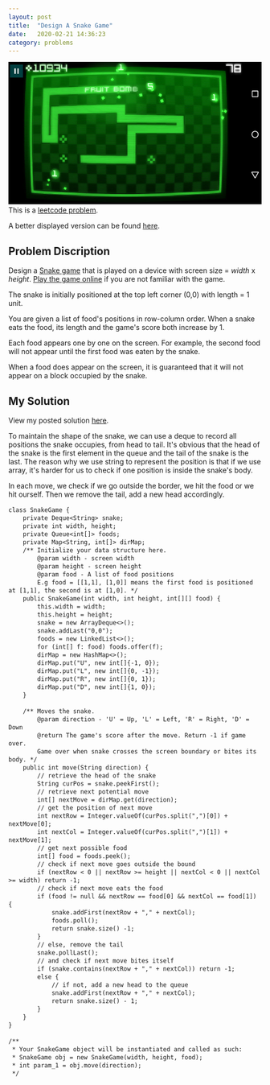 ```yaml
---
layout: post
title:  "Design A Snake Game"
date:   2020-02-21 14:36:23
category: problems
---
```


<span class="image featured"><img src="/images/snake_game.jpg" alt=""></span>
This is a [leetcode problem](https://leetcode.com/problems/design-snake-game/).

A better displayed version can be found [here](https://github.com/Chandler-Qian/chandler-qian.github.io/blob/master/_posts/2020-02-21-Snake_game.markdown).

## Problem Discription



Design a  [Snake game](https://en.wikipedia.org/wiki/Snake_(video_game))  that is played on a device with screen size =  _width_  x  _height_.  [Play the game online](http://patorjk.com/games/snake/)  if you are not familiar with the game.

The snake is initially positioned at the top left corner (0,0) with length = 1 unit.

You are given a list of food's positions in row-column order. When a snake eats the food, its length and the game's score both increase by 1.

Each food appears one by one on the screen. For example, the second food will not appear until the first food was eaten by the snake.

When a food does appear on the screen, it is guaranteed that it will not appear on a block occupied by the snake.

## My Solution
View my posted solution [here](https://leetcode.com/problems/design-snake-game/discuss/508190/java-solution-using-deque-without-set).

To maintain the shape of the snake, we can use a deque to record all positions the snake occupies, from head to tail. It's obvious that the head of the snake is the first element in the queue and the tail of the snake is the last. The reason why we use string to represent the position is that if we use array, it's harder for us to check if one position is inside the snake's body.  

In each move, we check if we go outside the border, we hit the food or we hit ourself. Then we remove the tail, add a new head accordingly.
```
class SnakeGame {
    private Deque<String> snake;
    private int width, height;
    private Queue<int[]> foods;
    private Map<String, int[]> dirMap;
    /** Initialize your data structure here.
        @param width - screen width
        @param height - screen height 
        @param food - A list of food positions
        E.g food = [[1,1], [1,0]] means the first food is positioned at [1,1], the second is at [1,0]. */
    public SnakeGame(int width, int height, int[][] food) {
        this.width = width;
        this.height = height;
        snake = new ArrayDeque<>();
        snake.addLast("0,0");
        foods = new LinkedList<>();
        for (int[] f: food) foods.offer(f);
        dirMap = new HashMap<>();
        dirMap.put("U", new int[]{-1, 0});
        dirMap.put("L", new int[]{0, -1});
        dirMap.put("R", new int[]{0, 1});
        dirMap.put("D", new int[]{1, 0});
    }
    
    /** Moves the snake.
        @param direction - 'U' = Up, 'L' = Left, 'R' = Right, 'D' = Down 
        @return The game's score after the move. Return -1 if game over. 
        Game over when snake crosses the screen boundary or bites its body. */
    public int move(String direction) {
        // retrieve the head of the snake
        String curPos = snake.peekFirst();
        // retrieve next potential move
        int[] nextMove = dirMap.get(direction);
        // get the position of next move
        int nextRow = Integer.valueOf(curPos.split(",")[0]) + nextMove[0];
        int nextCol = Integer.valueOf(curPos.split(",")[1]) + nextMove[1];
        // get next possible food
        int[] food = foods.peek();
        // check if next move goes outside the bound
        if (nextRow < 0 || nextRow >= height || nextCol < 0 || nextCol >= width) return -1;
        // check if next move eats the food
        if (food != null && nextRow == food[0] && nextCol == food[1]) {
            snake.addFirst(nextRow + "," + nextCol);
            foods.poll();
            return snake.size() -1;
        }
        // else, remove the tail
        snake.pollLast();
        // and check if next move bites itself
        if (snake.contains(nextRow + "," + nextCol)) return -1;
        else {
            // if not, add a new head to the queue
            snake.addFirst(nextRow + "," + nextCol);
            return snake.size() - 1;
        }
    }
}

/**
 * Your SnakeGame object will be instantiated and called as such:
 * SnakeGame obj = new SnakeGame(width, height, food);
 * int param_1 = obj.move(direction);
 */
```